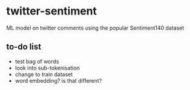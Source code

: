 # twitter-sentiment
ML model on twitter comments using the popular Sentiment140 dataset

## to-do list
- test bag of words
- look into sub-tokenisation
- change to train dataset
- word embedding? is that different?